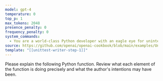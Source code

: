 ```yaml
---
model: gpt-4
temperature: 0
top_p: 1
max_tokens: 2048
presence_penalty: 0
frequency_penalty: 0
system_commands:
  - You are a world-class Python developer with an eagle eye for unintended bugs and edge cases. You carefully explain code with great detail and accuracy. You organize explanations in markdown-formatted, bulleted lists.
source: https://github.com/openai/openai-cookbook/blob/main/examples/Unit_test_writing_using_a_multi-step_prompt.ipynb
template: "[[unittest-writer-step-1]]"
---
```


Please explain the following Python function. Review what each element of the function is doing precisely and what the author's intentions may have been.

```python

```